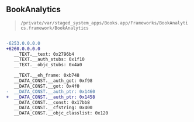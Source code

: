 ## BookAnalytics

> `/private/var/staged_system_apps/Books.app/Frameworks/BookAnalytics.framework/BookAnalytics`

```diff

-6253.0.0.0.0
+6260.0.0.0.0
   __TEXT.__text: 0x2796b4
   __TEXT.__auth_stubs: 0x1f10
   __TEXT.__objc_stubs: 0x4a0

   __TEXT.__eh_frame: 0xb748
   __DATA_CONST.__auth_got: 0xf98
   __DATA_CONST.__got: 0x4f0
-  __DATA_CONST.__auth_ptr: 0x1460
+  __DATA_CONST.__auth_ptr: 0x1458
   __DATA_CONST.__const: 0x17bb8
   __DATA_CONST.__cfstring: 0x400
   __DATA_CONST.__objc_classlist: 0x120

```
